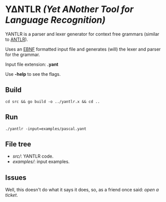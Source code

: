 # Y∆NTLR _(Yet ANother Tool for Language Recognition)_


YANTLR is a parser and lexer generator for context free grammars (similar to [ANTLR](https://www.antlr.org)).

Uses an [EBNF](https://en.wikipedia.org/wiki/Extended_Backus–Naur_form) formatted input file and generates (will) the lexer and parser for the grammar.

Input file extension: **.yant**

Use **-help** to see the flags.

## Build

`cd src && go build -o ../yantlr.x && cd ..`

## Run

`./yantlr -input=examples/pascal.yant`

## File tree

* _src/_: YANTLR code.
* _examples/_: input examples.


## Issues
Well, this doesn't do what it says it does, so, as a friend once said: _open a ticket_.
